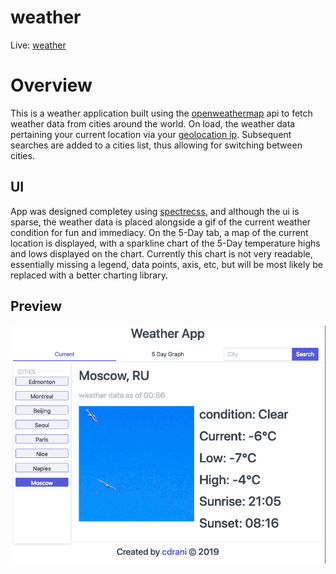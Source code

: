 # weather

Live: [weather](https://cdrani.github.io/weather)

# Overview
This is a weather application built using the [openweathermap](https://openweathermap.org) api to fetch weather data from cities around the world. On load, the weather data pertaining your current location via your [geolocation ip](https://geoip-db.com/json/). Subsequent searches are added to a cities list, thus allowing for switching between cities.

## UI

App was designed completey using [spectrecss](https://picturepan2.github.io/spectre/), and although the ui is sparse, the weather data is placed alongside a gif of the current weather condition for fun and immediacy. On the 5-Day tab, a map of the current location is displayed, with a sparkline chart of the 5-Day temperature highs and lows displayed on the chart. Currently this chart is not very readable, essentially missing a legend, data points, axis, etc, but will be most likely be replaced with a better charting library.

## Preview

![weather app](weather.png)
